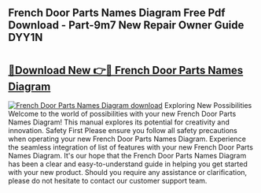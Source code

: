 ## French Door Parts Names Diagram Free Pdf Download - Part-9m7 New Repair Owner Guide DYY1N

# <h2><a href="http://dfsmhq.blite.top/?on=French+Door+Parts+Names+Diagram">🔗Download New 👉🔴 French Door Parts Names Diagram</a></h2>

[![French Door Parts Names Diagram download](https://i.imgur.com/lujVjoI.png)](http://dfsmhq.blite.top/?on=French+Door+Parts+Names+Diagram)
Exploring New Possibilities Welcome to the world of possibilities with your new French Door Parts Names Diagram! This manual explores its potential for creativity and innovation. Safety First Please ensure you follow all safety precautions when operating your new French Door Parts Names Diagram. Experience the seamless integration of list of features with your new French Door Parts Names Diagram. It's our hope that the French Door Parts Names Diagram has been a clear and easy-to-understand guide in helping you get started with your new product. Should you require any assistance or clarification, please do not hesitate to contact our customer support team.
